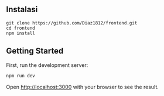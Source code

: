 ## Instalasi

    git clone https://github.com/Diaz1812/frontend.git
    cd frontend
    npm install

## Getting Started

First, run the development server:

```bash
npm run dev
```

Open [http://localhost:3000](http://localhost:3000) with your browser to see the result.

